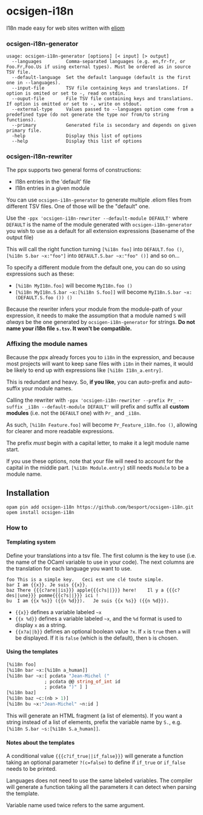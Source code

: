 # ocsigen-i18n

I18n made easy for web sites written with
[eliom](https://github.com/ocsigen/eliom)

### ocsigen-i18n-generator

```
usage: ocsigen-i18n-generator [options] [< input] [> output]
  --languages         Comma-separated languages (e.g. en,fr-fr, or Foo.Fr,Foo.Us if using external types). Must be ordered as in source TSV file.
  --default-language  Set the default language (default is the first one in --languages).
  --input-file        TSV file containing keys and translations. If option is omited or set to -, read on stdin.
  --ouput-file        File TSV file containing keys and translations. If option is omitted or set to -, write on stdout.
  --external-type     Values passed to --languages option come from a predefined type (do not generate the type nor from/to string functions).
  --primary           Generated file is secondary and depends on given primary file.
  -help               Display this list of options
  --help              Display this list of options
```

### ocsigen-i18n-rewriter

The ppx supports two general forms of constructions:
 - I18n entries in the 'default' file
 - I18n entries in a given module

You can use `ocsigen-i18n-generator` to generate multiple .eliom files
from different TSV files. One of those will be the "default" one.

Use the `-ppx 'ocsigen-i18n-rewriter --default-module DEFAULT'` where `DEFAULT`
is the name of the module generated with `ocsigen-i18n-generator`
you wish to use as a default for all extension expressions
(basename of the output file)

This will call the right function turning
`[%i18n foo]` into `DEFAULT.foo ()`,
`[%i18n S.bar ~x:"foo"]` into `DEFAULT.S.bar ~x:"foo" ()]` and so on...

To specify a different module from the default one, you can do so using
expressions such as these:
 - `[%i18n MyI18n.foo]` will become `MyI18n.foo ()`
 - `[%i18n MyI18n.S.bar ~x:[%i18n S.foo]]` will become `MyI18n.S.bar ~x:(DEFAULT.S.foo ()) ()`

Because the rewriter infers your module from the module-path of your expression,
it needs to make the assumption that a module named `S` will *always* be
the one generated by `ocsigen-i18n-generator` for strings.
**Do not name your i18n file `s.tsv`. It won't be compatible.**

### Affixing the module names

Because the ppx already forces you to `i18n` in the expression,
and because most projects will want to keep sane files with `i18n` in their names,
it would be likely to end up with expressions like `[%i18n I18n_a.entry]`.

This is redundant and heavy. So, **if you like**, you can auto-prefix and auto-suffix your module names.

Calling the rewriter with `-ppx 'ocsigen-i18n-rewriter --prefix Pr_ --suffix _i18n --default-module DEFAULT'`
will prefix and suffix all **custom modules** (i.e. not the `DEFAULT` one) with `Pr_` and `_i18n`.

As such, `[%i18n Feature.foo]` will become `Pr_Feature_i18n.foo ()`,
allowing for clearer and more readable expressions.

The prefix *must* begin with a capital letter, to make it a legit module name start.

If you use these options, note that your file will need to account for the capital in the middle part.
`[%i18n Module.entry]` still needs `Module` to be a module name.

## Installation

```
opam pin add ocsigen-i18n https://github.com/besport/ocsigen-i18n.git
opem install ocsigen-i18n
```

### How to

#### Templating system

Define your translations into a tsv file. The first column is the key
to use (i.e. the name of the OCaml variable to use in your code).
The next columns are the translation for each language you want to
use.


```
foo	This is a simple key.	Ceci est une clé toute simple.
bar	I am {{x}}.	Je suis {{x}}.
baz	There {{{c?are||is}}} apple{{{c?s||}}} here!	Il y a {{{c?des||une}}} pomme{{{c?s||}}} ici !
bu	I am {{x %s}} ({{n %d}}).	Je suis {{x %s}} ({{n %d}}).
```

- `{{x}}` defines a variable labeled `~x`
- `{{x %d}}` defines a variable labeled `~x`, and the `%d` format is used to
  display `x` as a string.
- `{{x?a||b}}` defines an optional boolean value `?x`.
  If `x` is `true` then `a` will be displayed.
  If it is `false` (which is the default), then `b` is chosen.

#### Using the templates

```ocaml
[%i18n foo]
[%i18n bar ~x:[%i18n a_human]]
[%i18n bar ~x:[ pcdata "Jean-Michel ("
              ; pcdata @@ string_of_int id
              ; pcdata ")" ] ]
[%i18n baz]
[%i18n baz ~c:(nb > 1)]
[%i18n bu ~x:"Jean-Michel" ~n:id ]
```

This will generate an HTML fragment (a list of elements). If you want a string
instead of a list of elements, prefix the variable name by `S.`, e.g.
`[%i18n S.bar ~s:[%i18n S.a_human]]`.

#### Notes about the templates

A conditional value `{{{c?if_true||if_false}}}` will generate a function
taking an optional parameter `?(c=false)` to define if `if_true` or `if_false`
needs to be printed.

Languages does not need to use the same labeled variables. The compiler
will generate a function taking all the parameters it can detect when
parsing the template.

Variable name used twice refers to the same argument.
